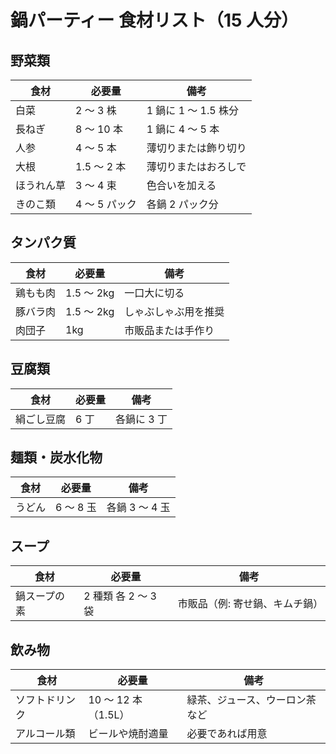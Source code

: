 # 鍋パーティー 食材リスト（15 人分）

## 野菜類

| 食材       | 必要量        | 備考                 |
| ---------- | ------------- | -------------------- |
| 白菜       | 2 ～ 3 株     | 1 鍋に 1 ～ 1.5 株分 |
| 長ねぎ     | 8 ～ 10 本    | 1 鍋に 4 ～ 5 本     |
| 人参       | 4 ～ 5 本     | 薄切りまたは飾り切り |
| 大根       | 1.5 ～ 2 本   | 薄切りまたはおろしで |
| ほうれん草 | 3 ～ 4 束     | 色合いを加える       |
| きのこ類   | 4 ～ 5 パック | 各鍋 2 パック分      |

## タンパク質

| 食材     | 必要量     | 備考                 |
| -------- | ---------- | -------------------- |
| 鶏もも肉 | 1.5 ～ 2kg | 一口大に切る         |
| 豚バラ肉 | 1.5 ～ 2kg | しゃぶしゃぶ用を推奨 |
| 肉団子   | 1kg        | 市販品または手作り   |

## 豆腐類

| 食材       | 必要量 | 備考        |
| ---------- | ------ | ----------- |
| 絹ごし豆腐 | 6 丁   | 各鍋に 3 丁 |

## 麺類・炭水化物

| 食材   | 必要量    | 備考           |
| ------ | --------- | -------------- |
| うどん | 6 ～ 8 玉 | 各鍋 3 ～ 4 玉 |

## スープ

| 食材         | 必要量              | 備考                           |
| ------------ | ------------------- | ------------------------------ |
| 鍋スープの素 | 2 種類 各 2 ～ 3 袋 | 市販品（例: 寄せ鍋、キムチ鍋） |

## 飲み物

| 食材           | 必要量              | 備考                           |
| -------------- | ------------------- | ------------------------------ |
| ソフトドリンク | 10 ～ 12 本（1.5L） | 緑茶、ジュース、ウーロン茶など |
| アルコール類   | ビールや焼酎適量    | 必要であれば用意               |
